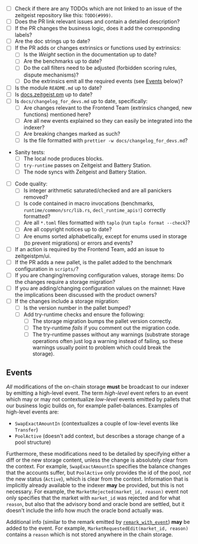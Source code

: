- [ ] Check if there are any TODOs which are not linked to an issue of the
      zeitgeist repository like this: `TODO(#999)`.
- [ ] Does the PR link relevant issues and contain a detailed description?
- [ ] If the PR changes the business logic, does it add the corresponding
      labels?
- [ ] Are the doc strings up to date?
- [ ] If the PR adds or changes extrinsics or functions used by extrinsics:
  - [ ] Is the _Weight_ section in the documentation up to date?
  - [ ] Are the benchmarks up to date?
  - [ ] Do the call filters need to be adjusted (forbidden scoring rules,
        dispute mechanisms)?
  - [ ] Do the extrinsics emit all the required events (see [Events](#events)
        below)?
- [ ] Is the module `README.md` up to date?
- [ ] Is [docs.zeitgeist.pm] up to date?
- [ ] Is `docs/changelog_for_devs.md` up to date, specifically:
  - [ ] Are changes relevant to the Frontend Team (extrinsics changed, new
        functions) mentioned here?
  - [ ] Are all new events explained so they can easily be integrated into the
        indexer?
  - [ ] Are breaking changes marked as such?
  - [ ] Is the file formatted with `prettier -w docs/changelog_for_devs.md`?
- Sanity tests:
  - [ ] The local node produces blocks.
  - [ ] `try-runtime` passes on Zeitgeist and Battery Station.
  - [ ] The node syncs with Zeitgeist and Battery Station.
- [ ] Code quality:
  - [ ] Is integer arithmetic saturated/checked and are all panickers removed?
  - [ ] Is code contained in macro invocations (benchmarks,
        `runtime/common/src/lib.rs`, `decl_runtime_apis!`) correctly formatted?
  - [ ] Are all `*.toml` files formatted with `taplo` (run
        `taplo format --check`)?
  - [ ] Are all copyright notices up to date?
  - [ ] Are enums sorted alphabetically, except for enums used in storage (to
        prevent migrations) or errors and events?
- [ ] If an action is required by the Frontend Team, add an issue to
      zeitgeistpm/ui.
- [ ] If the PR adds a new pallet, is the pallet added to the benchmark
      configuration in `scripts/`?
- [ ] If you are changing/removing configuration values, storage items: Do the
      changes require a storage migration?
- [ ] If you are adding/changing configuration values on the mainnet: Have the
      implications been discussed with the product owners?
- [ ] If the changes include a storage migration:
  - [ ] Is the version number in the pallet bumped?
  - [ ] Add try-runtime checks and ensure the following:
    - [ ] The storage migration bumps the pallet version correctly.
    - [ ] The try-runtime _fails_ if you comment out the migration code.
    - [ ] The try-runtime passes without any warnings (substrate storage
          operations often just log a warning instead of failing, so these
          warnings usually point to problem which could break the storage).

## Events

_All_ modifications of the on-chain storage **must** be broadcast to our indexer
by emitting a high-level event. The term _high-level_ event refers to an event
which may or may not contextualize _low-level_ events emitted by pallets that
our business logic builds on, for example pallet-balances. Examples of
high-level events are:

- `SwapExactAmountIn` (contextualizes a couple of low-level events like
  `Transfer`)
- `PoolActive` (doesn't add context, but describes a storage change of a pool
  structure)

Furthermore, these modifications need to be detailed by specifying either a diff
or the new storage content, unless the change is absolutely clear from the
context. For example, `SwapExactAmountIn` specifies the balance changes that the
accounts suffer, but `PoolActive` only provides the id of the pool, _not_ the
new status (`Active`), which is clear from the context. Information that is
implicitly already available to the indexer **may** be provided, but this is not
necessary. For example, the `MarketRejected(market_id, reason)` event not only
specifies that the market with `market_id` was rejected and for what `reason`,
but also that the advisory bond and oracle bond are settled, but it doesn't
include the info how much the oracle bond actually was.

Additional info (similar to the remark emitted by
[`remark_with_event`](https://github.com/paritytech/substrate/blob/6a504b063cf66351b6e352ef18cc18d49146487b/frame/system/src/lib.rs#L488-L499))
**may** be added to the event. For example,
`MarketRequestedEdit(market_id, reason)` contains a `reason` which is not stored
anywhere in the chain storage.

[docs.zeitgeist.pm]: docs.zeitgeist.pm
